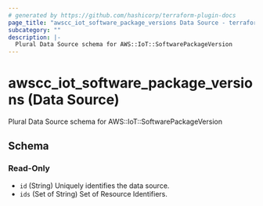 ```yaml
---
# generated by https://github.com/hashicorp/terraform-plugin-docs
page_title: "awscc_iot_software_package_versions Data Source - terraform-provider-awscc"
subcategory: ""
description: |-
  Plural Data Source schema for AWS::IoT::SoftwarePackageVersion
---
```


# awscc_iot_software_package_versions (Data Source)

Plural Data Source schema for AWS::IoT::SoftwarePackageVersion



<!-- schema generated by tfplugindocs -->
## Schema

### Read-Only

- `id` (String) Uniquely identifies the data source.
- `ids` (Set of String) Set of Resource Identifiers.
